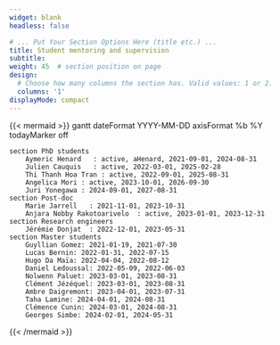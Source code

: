 ```yaml
---
widget: blank
headless: false

# ... Put Your Section Options Here (title etc.) ...
title: Student mentoring and supervision
subtitle:
weight: 45  # section position on page
design:
  # Choose how many columns the section has. Valid values: 1 or 2.
  columns: '1'
displayMode: compact
---
```


{{< mermaid >}}
  gantt
    dateFormat  YYYY-MM-DD
    axisFormat  %b %Y
    todayMarker off

    section PhD students
        Aymeric Henard   : active, aHenard, 2021-09-01, 2024-08-31
        Julien Cauquis   : active, 2022-03-01, 2025-02-28
        Thi Thanh Hoa Tran : active, 2022-09-01, 2025-08-31
        Angelica Mori : active, 2023-10-01, 2026-09-30
        Juri Yonegawa : 2024-09-01, 2027-08-31
    section Post-doc
        Marie Jarrell   : 2021-11-01, 2023-10-31
        Anjara Nobby Rakotoarivelo  : active, 2023-01-01, 2023-12-31
    section Research engineers
        Jérémie Donjat  : 2022-12-01, 2023-05-31
    section Master students
        Guyllian Gomez: 2021-01-19, 2021-07-30
        Lucas Bernin: 2022-01-31, 2022-07-15
        Hugo Da Maïa: 2022-04-04, 2022-08-12
        Daniel Ledoussal: 2022-05-09, 2022-06-03
        Nolwenn Paluet: 2023-03-01, 2023-08-31
        Clément Jézéquel: 2023-03-01, 2023-08-31
        Ambre Daigremont: 2023-04-01, 2023-07-31
        Taha Lamine: 2024-04-01, 2024-08-31
        Clémence Cunin: 2024-03-01, 2024-08-31
        Georges Simbe: 2024-02-01, 2024-05-31
{{< /mermaid >}}